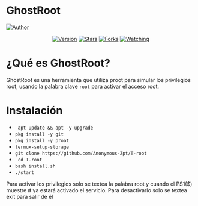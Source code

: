 # GhostRoot

<a href="https://github.com/LizandroYT"><img title="Author" src="https://img.shields.io/badge/Author-Lizandro%20YT-svg?style=for-the-badge&logo=github"></a>
<div align="center">
<a href="#"><img title="Version" src="https://img.shields.io/badge/Version-Beta-green.svg?style=flat-square"></a>
<a href="https://github.com/LizandroYT/GhostRoot/stargazers/"><img title="Stars" src="https://img.shields.io/github/stars/LizandroYT/GhostRoot?color=red&style=flat-square"></a>
<a href="https://github.com/LizandroYT/GhostRoot/network/members"><img title="Forks" src="https://img.shields.io/github/forks/LizandroYT/GhostRoot?color=red&style=flat-square"></a>
<a href="https://github.com/LizandroYT/GhostRoot/watchers"><img title="Watching" src="https://img.shields.io/github/watchers/LizandroYT/GhostRoot?label=Watchers&color=blue&style=flat-square"></a>
</div>

# ¿Qué es GhostRoot? 

GhostRoot es una herramienta que utiliza proot para simular los privilegios root, usando la palabra clave `root` para activar el acceso root.

# Instalación

* ` apt update && apt -y upgrade` 
* ` pkg install -y git `
* ` pkg install -y proot `
* ` termux-setup-storage `
* ` git clone https://github.com/Anonymous-Zpt/T-root `
* ` cd T-root`
* ` bash install.sh `
* ` ./start `
  


Para activar los privilegios solo se textea la palabra root y cuando el PS1($) muestre # ya estará activado el servicio. 
Para desactivarlo solo se textea exit para salir de él 
